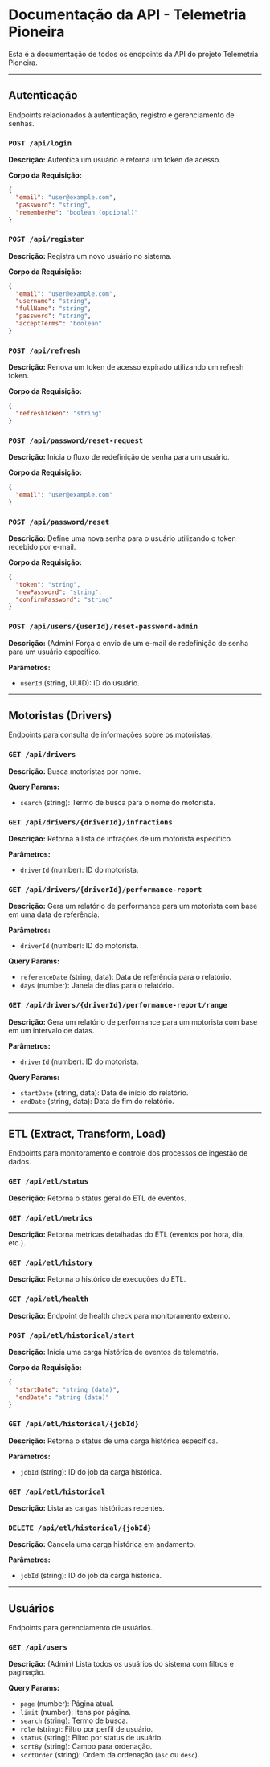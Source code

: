 # Documentação da API - Telemetria Pioneira

Esta é a documentação de todos os endpoints da API do projeto Telemetria Pioneira.

---

## Autenticação

Endpoints relacionados à autenticação, registro e gerenciamento de senhas.

### `POST /api/login`

**Descrição:** Autentica um usuário e retorna um token de acesso.

**Corpo da Requisição:**

```json
{
  "email": "user@example.com",
  "password": "string",
  "rememberMe": "boolean (opcional)"
}
```

### `POST /api/register`

**Descrição:** Registra um novo usuário no sistema.

**Corpo da Requisição:**

```json
{
  "email": "user@example.com",
  "username": "string",
  "fullName": "string",
  "password": "string",
  "acceptTerms": "boolean"
}
```

### `POST /api/refresh`

**Descrição:** Renova um token de acesso expirado utilizando um refresh token.

**Corpo da Requisição:**

```json
{
  "refreshToken": "string"
}
```

### `POST /api/password/reset-request`

**Descrição:** Inicia o fluxo de redefinição de senha para um usuário.

**Corpo da Requisição:**

```json
{
  "email": "user@example.com"
}
```

### `POST /api/password/reset`

**Descrição:** Define uma nova senha para o usuário utilizando o token recebido por e-mail.

**Corpo da Requisição:**

```json
{
  "token": "string",
  "newPassword": "string",
  "confirmPassword": "string"
}
```

### `POST /api/users/{userId}/reset-password-admin`

**Descrição:** (Admin) Força o envio de um e-mail de redefinição de senha para um usuário específico.

**Parâmetros:**

- `userId` (string, UUID): ID do usuário.

---

## Motoristas (Drivers)

Endpoints para consulta de informações sobre os motoristas.

### `GET /api/drivers`

**Descrição:** Busca motoristas por nome.

**Query Params:**

- `search` (string): Termo de busca para o nome do motorista.

### `GET /api/drivers/{driverId}/infractions`

**Descrição:** Retorna a lista de infrações de um motorista específico.

**Parâmetros:**

- `driverId` (number): ID do motorista.

### `GET /api/drivers/{driverId}/performance-report`

**Descrição:** Gera um relatório de performance para um motorista com base em uma data de referência.

**Parâmetros:**

- `driverId` (number): ID do motorista.

**Query Params:**

- `referenceDate` (string, data): Data de referência para o relatório.
- `days` (number): Janela de dias para o relatório.

### `GET /api/drivers/{driverId}/performance-report/range`

**Descrição:** Gera um relatório de performance para um motorista com base em um intervalo de datas.

**Parâmetros:**

- `driverId` (number): ID do motorista.

**Query Params:**

- `startDate` (string, data): Data de início do relatório.
- `endDate` (string, data): Data de fim do relatório.

---

## ETL (Extract, Transform, Load)

Endpoints para monitoramento e controle dos processos de ingestão de dados.

### `GET /api/etl/status`

**Descrição:** Retorna o status geral do ETL de eventos.

### `GET /api/etl/metrics`

**Descrição:** Retorna métricas detalhadas do ETL (eventos por hora, dia, etc.).

### `GET /api/etl/history`

**Descrição:** Retorna o histórico de execuções do ETL.

### `GET /api/etl/health`

**Descrição:** Endpoint de health check para monitoramento externo.

### `POST /api/etl/historical/start`

**Descrição:** Inicia uma carga histórica de eventos de telemetria.

**Corpo da Requisição:**

```json
{
  "startDate": "string (data)",
  "endDate": "string (data)"
}
```

### `GET /api/etl/historical/{jobId}`

**Descrição:** Retorna o status de uma carga histórica específica.

**Parâmetros:**

- `jobId` (string): ID do job da carga histórica.

### `GET /api/etl/historical`

**Descrição:** Lista as cargas históricas recentes.

### `DELETE /api/etl/historical/{jobId}`

**Descrição:** Cancela uma carga histórica em andamento.

**Parâmetros:**

- `jobId` (string): ID do job da carga histórica.

---

## Usuários

Endpoints para gerenciamento de usuários.

### `GET /api/users`

**Descrição:** (Admin) Lista todos os usuários do sistema com filtros e paginação.

**Query Params:**

- `page` (number): Página atual.
- `limit` (number): Itens por página.
- `search` (string): Termo de busca.
- `role` (string): Filtro por perfil de usuário.
- `status` (string): Filtro por status de usuário.
- `sortBy` (string): Campo para ordenação.
- `sortOrder` (string): Ordem da ordenação (`asc` ou `desc`).
